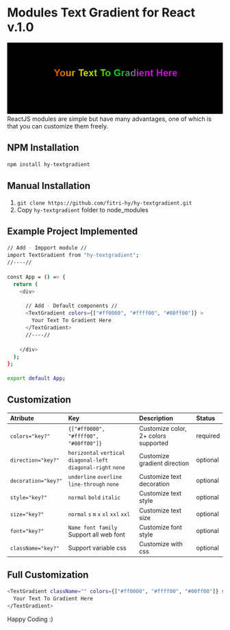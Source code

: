 # Modules Text Gradient for React v.1.0

<img src="./Screenshot.png"/>
ReactJS modules are simple but have many advantages, one of which is that you can customize them freely.

## NPM Installation

```sh
npm install hy-textgradient
```

## Manual Installation
1. `git clone https://github.com/fitri-hy/hy-textgradient.git`
2. Copy `hy-textgradient` folder to node_modules

## Example Project Implemented

```sh
// Add - Impport module //
import TextGradient from "hy-textgradient";
//----//

const App = () => {
  return (
    <div>
    
      // Add - Default components //
      <TextGradient colors={["#ff0000", "#ffff00", "#00ff00"]} >	
        Your Text To Gradient Here
	  </TextGradient>
      //----//
      
    </div>
  );
};

export default App;
```

## Customization

| Atribute | Key | Description | Status |
|:---------|:-----------|:-----------|:-----------|
| `colors="key?"`|`{["#ff0000", "#ffff00", "#00ff00"]}`|Customize color, 2+ colors supported|required|
| `direction="key?"`|`horizontal` `vertical` `diagonal-left` `diagonal-right` `none` |Customize gradient direction|optional|
| `decoration="key?"`|`underline` `overline` `line-through` `none`|Customize text decoration|optional|
| `style="key?"`|`normal` `bold` `italic`|Customize text style|optional|
| `size="key?"`|`normal` `s` `m` `x` `xl` `xxl` `xxl`|Customize text size|optional|
| `font="key?"`|`Name font family` Support all web font|Customize font style|optional|
| `className="key?"`|Support variable css|Customize with css|optional|

## Full Customization

```sh
<TextGradient className="" colors={["#ff0000", "#ffff00", "#00ff00"]} size="xxl" style="bold" decoration="underline" direction="diagonal-left" font="Arial">
  Your Text To Gradient Here
</TextGradient>
```

Happy Coding :)

